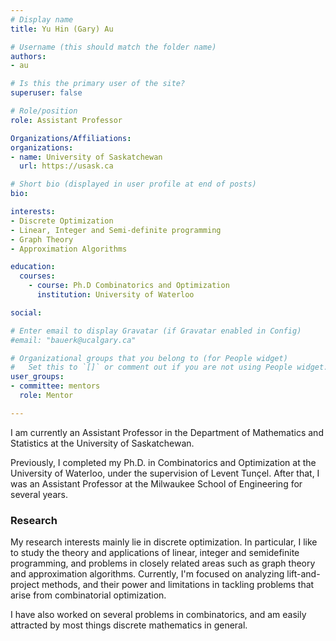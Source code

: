 ```yaml
---
# Display name
title: Yu Hin (Gary) Au

# Username (this should match the folder name)
authors:
- au

# Is this the primary user of the site?
superuser: false

# Role/position
role: Assistant Professor

Organizations/Affiliations:
organizations:
- name: University of Saskatchewan
  url: https://usask.ca

# Short bio (displayed in user profile at end of posts)
bio:

interests:
- Discrete Optimization
- Linear, Integer and Semi-definite programming
- Graph Theory
- Approximation Algorithms

education:
  courses:
    - course: Ph.D Combinatorics and Optimization
      institution: University of Waterloo

social:

# Enter email to display Gravatar (if Gravatar enabled in Config)
#email: "bauerk@ucalgary.ca"

# Organizational groups that you belong to (for People widget)
#   Set this to `[]` or comment out if you are not using People widget.
user_groups:
- committee: mentors
  role: Mentor

---
```

I am currently an Assistant Professor in the Department of Mathematics and
Statistics at the University of Saskatchewan.

Previously, I completed my Ph.D. in Combinatorics and Optimization at the
University of Waterloo, under the supervision of Levent Tunçel. After that, I
was an Assistant Professor at the Milwaukee School of Engineering for several
years.

### Research

My research interests mainly lie in discrete optimization. In particular, I like
to study the theory and applications of linear, integer and semidefinite
programming, and problems in closely related areas such as graph theory and
approximation algorithms. Currently, I'm focused on analyzing lift-and-project
methods, and their power and limitations in tackling problems that arise from
combinatorial optimization.

I have also worked on several problems in combinatorics, and am easily attracted
by most things discrete mathematics in general.
